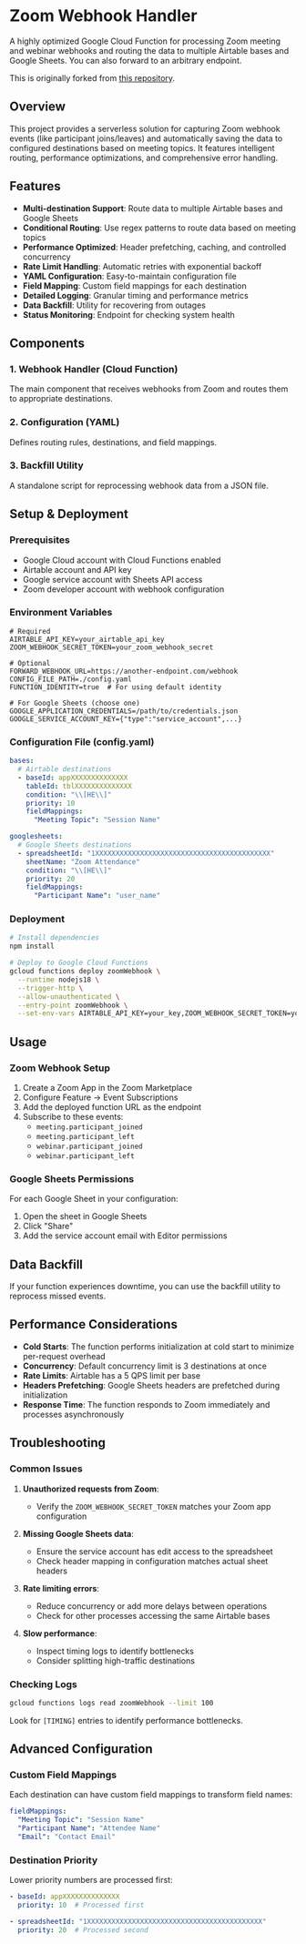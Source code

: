 # Zoom Webhook Handler

A highly optimized Google Cloud Function for processing Zoom meeting and webinar webhooks and routing the data to multiple Airtable bases and Google Sheets. You can also forward to an arbitrary endpoint.

This is originally forked from [this repository](https://github.com/zoom/webhook-sample).

## Overview

This project provides a serverless solution for capturing Zoom webhook events (like participant joins/leaves) and automatically saving the data to configured destinations based on meeting topics. It features intelligent routing, performance optimizations, and comprehensive error handling.

## Features

- **Multi-destination Support**: Route data to multiple Airtable bases and Google Sheets
- **Conditional Routing**: Use regex patterns to route data based on meeting topics
- **Performance Optimized**: Header prefetching, caching, and controlled concurrency
- **Rate Limit Handling**: Automatic retries with exponential backoff
- **YAML Configuration**: Easy-to-maintain configuration file
- **Field Mapping**: Custom field mappings for each destination
- **Detailed Logging**: Granular timing and performance metrics
- **Data Backfill**: Utility for recovering from outages
- **Status Monitoring**: Endpoint for checking system health

## Components

### 1. Webhook Handler (Cloud Function)

The main component that receives webhooks from Zoom and routes them to appropriate destinations.

### 2. Configuration (YAML)

Defines routing rules, destinations, and field mappings.

### 3. Backfill Utility

A standalone script for reprocessing webhook data from a JSON file.

## Setup & Deployment

### Prerequisites

- Google Cloud account with Cloud Functions enabled
- Airtable account and API key
- Google service account with Sheets API access
- Zoom developer account with webhook configuration

### Environment Variables

```
# Required
AIRTABLE_API_KEY=your_airtable_api_key
ZOOM_WEBHOOK_SECRET_TOKEN=your_zoom_webhook_secret

# Optional
FORWARD_WEBHOOK_URL=https://another-endpoint.com/webhook
CONFIG_FILE_PATH=./config.yaml
FUNCTION_IDENTITY=true  # For using default identity

# For Google Sheets (choose one)
GOOGLE_APPLICATION_CREDENTIALS=/path/to/credentials.json
GOOGLE_SERVICE_ACCOUNT_KEY={"type":"service_account",...}
```

### Configuration File (config.yaml)

```yaml
bases:
  # Airtable destinations
  - baseId: appXXXXXXXXXXXXXX
    tableId: tblXXXXXXXXXXXXXX
    condition: "\\[HE\\]"
    priority: 10
    fieldMappings:
      "Meeting Topic": "Session Name"

googlesheets:
  # Google Sheets destinations
  - spreadsheetId: "1XXXXXXXXXXXXXXXXXXXXXXXXXXXXXXXXXXXXXXXXXXX"
    sheetName: "Zoom Attendance"
    condition: "\\[HE\\]"
    priority: 20
    fieldMappings:
      "Participant Name": "user_name"
```

### Deployment

```bash
# Install dependencies
npm install

# Deploy to Google Cloud Functions
gcloud functions deploy zoomWebhook \
  --runtime nodejs18 \
  --trigger-http \
  --allow-unauthenticated \
  --entry-point zoomWebhook \
  --set-env-vars AIRTABLE_API_KEY=your_key,ZOOM_WEBHOOK_SECRET_TOKEN=your_token
```

## Usage

### Zoom Webhook Setup

1. Create a Zoom App in the Zoom Marketplace
2. Configure Feature → Event Subscriptions
3. Add the deployed function URL as the endpoint
4. Subscribe to these events:
   - `meeting.participant_joined`
   - `meeting.participant_left`
   - `webinar.participant_joined`
   - `webinar.participant_left`

### Google Sheets Permissions

For each Google Sheet in your configuration:
1. Open the sheet in Google Sheets
2. Click "Share"
3. Add the service account email with Editor permissions

## Data Backfill

If your function experiences downtime, you can use the backfill utility to reprocess missed events.

## Performance Considerations

- **Cold Starts**: The function performs initialization at cold start to minimize per-request overhead
- **Concurrency**: Default concurrency limit is 3 destinations at once
- **Rate Limits**: Airtable has a 5 QPS limit per base
- **Headers Prefetching**: Google Sheets headers are prefetched during initialization
- **Response Time**: The function responds to Zoom immediately and processes asynchronously

## Troubleshooting

### Common Issues

1. **Unauthorized requests from Zoom**:
   - Verify the `ZOOM_WEBHOOK_SECRET_TOKEN` matches your Zoom app configuration

2. **Missing Google Sheets data**:
   - Ensure the service account has edit access to the spreadsheet
   - Check header mapping in configuration matches actual sheet headers

3. **Rate limiting errors**:
   - Reduce concurrency or add more delays between operations
   - Check for other processes accessing the same Airtable bases

4. **Slow performance**:
   - Inspect timing logs to identify bottlenecks
   - Consider splitting high-traffic destinations

### Checking Logs

```bash
gcloud functions logs read zoomWebhook --limit 100
```

Look for `[TIMING]` entries to identify performance bottlenecks.

## Advanced Configuration

### Custom Field Mappings

Each destination can have custom field mappings to transform field names:

```yaml
fieldMappings:
  "Meeting Topic": "Session Name"
  "Participant Name": "Attendee Name"
  "Email": "Contact Email"
```

### Destination Priority

Lower priority numbers are processed first:

```yaml
- baseId: appXXXXXXXXXXXXXX
  priority: 10  # Processed first

- spreadsheetId: "1XXXXXXXXXXXXXXXXXXXXXXXXXXXXXXXXXXXXXXXXXXX"
  priority: 20  # Processed second
```
